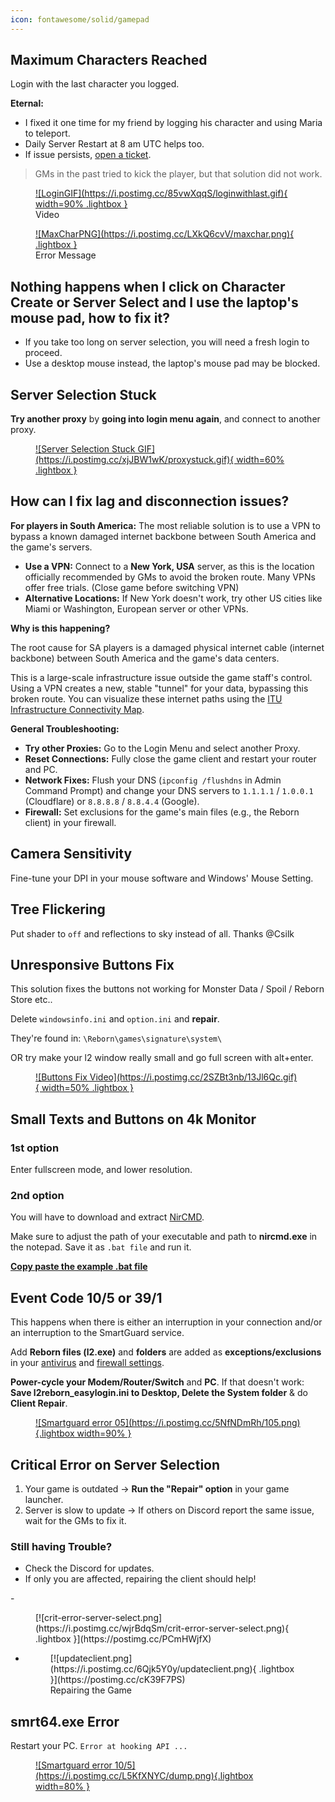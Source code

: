 ```yaml
---
icon: fontawesome/solid/gamepad
---
```


## Maximum Characters Reached

Login with the last character you logged.

**Eternal:**

- I fixed it one time for my friend by logging his character and using Maria to teleport.
- Daily Server Restart at 8 am UTC helps too.
- If issue persists, [open a ticket](https://l2reborn.org/support/).

> GMs in the past tried to kick the player, but that solution did not work.

<div class="grid cards" markdown>
<figure markdown="1">
<a href="https://postimg.cc/S2yWJtST">
![LoginGIF](https://i.postimg.cc/85vwXqqS/loginwithlast.gif){ width=90% .lightbox }
</a>
<figcaption>Video</figcaption>
</figure>



<figure markdown="1">
<a href="https://postimg.cc/zbBFxPsL">
![MaxCharPNG](https://i.postimg.cc/LXkQ6cvV/maxchar.png){ .lightbox }
</a> 
<figcaption>Error Message</figcaption>
</figure>
</div>

## Nothing happens when I click on Character Create or Server Select and I use the laptop's mouse pad, how to fix it?

- If you take too long on server selection, you will need a fresh login to proceed.
- Use a desktop mouse instead, the laptop's mouse pad may be blocked. 

## Server Selection Stuck

**Try another proxy** by **going into login menu again**, and connect to another proxy.
<figure markdown="1">
<a href="https://postimg.cc/Jt8TXM4n">
![Server Selection Stuck GIF](https://i.postimg.cc/xjJBW1wK/proxystuck.gif){ width=60% .lightbox }
</a>
</figure>

## How can I fix lag and disconnection issues?

**For players in South America:**
The most reliable solution is to use a VPN to bypass a known damaged internet backbone between South America and the game's servers.

*   **Use a VPN:** Connect to a **New York, USA** server, as this is the location officially recommended by GMs to avoid the broken route.  Many VPNs offer free trials. (Close game before switching VPN)
*   **Alternative Locations:** If New York doesn't work, try other US cities like Miami or Washington, European server or other VPNs.

**Why is this happening?**

The root cause for SA players is a damaged physical internet cable (internet backbone) between South America and the game's data centers. 

This is a large-scale infrastructure issue outside the game staff's control. Using a VPN creates a new, stable "tunnel" for your data, bypassing this broken route. You can visualize these internet paths using the [ITU Infrastructure Connectivity Map](https://bbmaps.itu.int/bbmaps/).

**General Troubleshooting:**

*   **Try other Proxies:** Go to the Login Menu and select another Proxy.
*   **Reset Connections:** Fully close the game client and restart your router and PC.
*   **Network Fixes:** Flush your DNS (`ipconfig /flushdns` in Admin Command Prompt) and change your DNS servers to `1.1.1.1` / `1.0.0.1` (Cloudflare) or `8.8.8.8` / `8.8.4.4` (Google).
*   **Firewall:** Set exclusions for the game's main files (e.g., the Reborn client) in your firewall.

## Camera Sensitivity

Fine-tune your DPI in your mouse software and Windows' Mouse Setting.

## Tree Flickering
Put shader to `off` and reflections to sky instead of all.
Thanks @Csilk 



## Unresponsive Buttons Fix
This solution fixes the buttons not working for Monster Data / Spoil / Reborn Store etc..

Delete `windowsinfo.ini` and `option.ini` and **repair**.

They're found in: `\Reborn\games\signature\system\`

OR try make your l2 window really small and go full screen with alt+enter. 

<figure markdown="1">
<a href="https://postimg.cc/yD7dg1Qs">
![Buttons Fix Video](https://i.postimg.cc/2SZBt3nb/13Jl6Qc.gif){ width=50% .lightbox }
</a>
</figure>


## Small Texts and Buttons on 4k Monitor

### 1st option
Enter fullscreen mode, and lower resolution.

### 2nd option
You will have to download and extract [NirCMD](https://www.nirsoft.net/utils/nircmd.zip).

Make sure to adjust the path of your executable and path to **nircmd.exe** in the notepad. Save it as `.bat file` and run it.

[**Copy paste the example .bat file**](https://pastebin.com/raw/TgFE05vg)


## Event Code 10/5 or 39/1
This happens when there is either an interruption in your connection and/or an interruption to the SmartGuard service.

Add **Reborn files (l2.exe)** and **folders** are added as **exceptions/exclusions** in your [antivirus](https://youtu.be/1r93NtwZt4o) and [firewall settings](https://youtu.be/zijsJZionv0). 

**Power-cycle your Modem/Router/Switch** and **PC**. If that doesn't work: **Save l2reborn_easylogin.ini to Desktop, Delete the System folder** & do **Client Repair**.

<figure markdown="span">
<a href="https://postimg.cc/14YQqDPB">
![Smartguard error 05](https://i.postimg.cc/5NfNDmRh/105.png){.lightbox width=90%  }
</a>
</figure>

## Critical Error on Server Selection

1. Your game is outdated → **Run the "Repair" option** in your game launcher.
2. Server is slow to update → If others on Discord report the same issue, wait for the GMs to fix it.

### Still having Trouble?
- Check the Discord for updates.
- If only you are affected, repairing the client should help!

<div class="grid cards" markdown>
- <figure markdown="span">
    [![crit-error-server-select.png](https://i.postimg.cc/wjrBdqSm/crit-error-server-select.png){ .lightbox }](https://postimg.cc/PCmHWjfX)
    </figure>

- <figure markdown="span">
    [![updateclient.png](https://i.postimg.cc/6Qjk5Y0y/updateclient.png){ .lightbox }](https://postimg.cc/cK39F7PS)
    <figcaption>Repairing the Game</figcaption>
    </figure>
</div>


## smrt64.exe Error
Restart your PC. `Error at hooking API ...`
<figure markdown="span">
<a href="https://postimg.cc/CB7drC4k">
![Smartguard error 10/5](https://i.postimg.cc/L5KfXNYC/dump.png){.lightbox width=80%  }
</a>
</figure>

